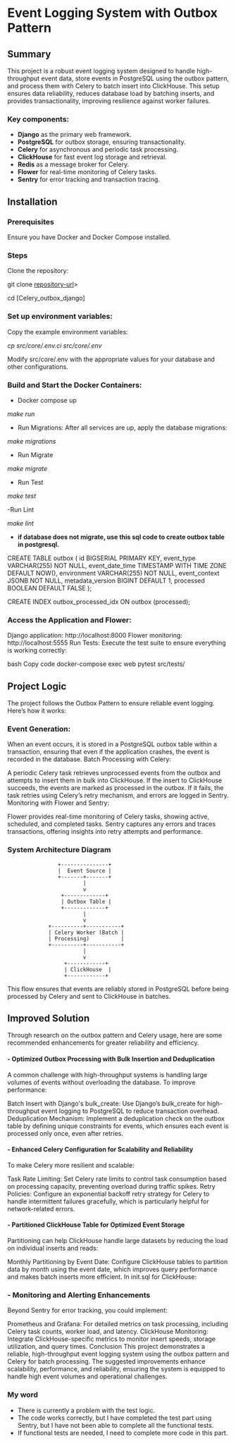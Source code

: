 # Event Logging System with Outbox Pattern 
 
 ## Summary
This project is a robust event logging system designed to handle high-throughput event data, store events in PostgreSQL using the outbox pattern, and process them with Celery to batch insert into ClickHouse. This setup ensures data reliability, reduces database load by batching inserts, and provides transactionality, improving resilience against worker failures.

### Key components:

- **Django** as the primary web framework.
- **PostgreSQL** for outbox storage, ensuring transactionality.
- **Celery** for asynchronous and periodic task processing.
- **ClickHouse** for fast event log storage and retrieval.
- **Redis** as a message broker for Celery.
- **Flower** for real-time monitoring of Celery tasks.
- **Sentry** for error tracking and transaction tracing.

## Installation
### Prerequisites
Ensure you have Docker and Docker Compose installed.

### Steps
Clone the repository:

git clone [repository-url](https://github.com/noel319/Celery_outbox_django.git)>

cd [Celery_outbox_django]

### Set up environment variables:

Copy the example environment variables:

*cp src/core/.env.ci src/core/.env*

Modify src/core/.env with the appropriate values for your database and other configurations.

### Build and Start the Docker Containers:

- Docker compose up

*make run*

- Run Migrations: After all services are up, apply the database migrations:

*make migrations*

- Run Migrate

*make migrate*

- Run Test

*make test*

-Run Lint

*make lint*

- **if database does not migrate, use this sql code to create outbox table in postgresql.**

 CREATE TABLE outbox (
    id BIGSERIAL PRIMARY KEY,
    event_type VARCHAR(255) NOT NULL,
    event_date_time TIMESTAMP WITH TIME ZONE DEFAULT NOW(),
    environment VARCHAR(255) NOT NULL,
    event_context JSONB NOT NULL,
    metadata_version BIGINT DEFAULT 1,
    processed BOOLEAN DEFAULT FALSE
);

CREATE INDEX outbox_processed_idx ON outbox (processed);


### Access the Application and Flower:

Django application: http://localhost:8000
Flower monitoring: http://localhost:5555
Run Tests: Execute the test suite to ensure everything is working correctly:

bash
Copy code
docker-compose exec web pytest src/tests/
## Project Logic
The project follows the Outbox Pattern to ensure reliable event logging. Here’s how it works:

### Event Generation:

When an event occurs, it is stored in a PostgreSQL outbox table within a transaction, ensuring that even if the application crashes, the event is recorded in the database.
Batch Processing with Celery:

A periodic Celery task retrieves unprocessed events from the outbox and attempts to insert them in bulk into ClickHouse.
If the insert to ClickHouse succeeds, the events are marked as processed in the outbox.
If it fails, the task retries using Celery’s retry mechanism, and errors are logged in Sentry.
Monitoring with Flower and Sentry:

Flower provides real-time monitoring of Celery tasks, showing active, scheduled, and completed tasks.
Sentry captures any errors and traces transactions, offering insights into retry attempts and performance.
### System Architecture Diagram


                    +---------------+
                    |  Event Source |
                    +-------+-------+
                            |
                            v
                     +-------------+
                     | Outbox Table |
                     +-------------+
                            |
                            v
                 +----------+-----------+
                 | Celery Worker (Batch |
                 | Processing)          |
                 +----------+-----------+
                            |
                            v
                      +------------+
                      | ClickHouse  |
                      +------------+


This flow ensures that events are reliably stored in PostgreSQL before being processed by Celery and sent to ClickHouse in batches.

## Improved Solution
Through research on the outbox pattern and Celery usage, here are some recommended enhancements for greater reliability and efficiency.

#### - Optimized Outbox Processing with Bulk Insertion and Deduplication
A common challenge with high-throughput systems is handling large volumes of events without overloading the database. To improve performance:

Batch Insert with Django's bulk_create: Use Django’s bulk_create for high-throughput event logging to PostgreSQL to reduce transaction overhead.
Deduplication Mechanism: Implement a deduplication check on the outbox table by defining unique constraints for events, which ensures each event is processed only once, even after retries.
#### - Enhanced Celery Configuration for Scalability and Reliability
To make Celery more resilient and scalable:

Task Rate Limiting: Set Celery rate limits to control task consumption based on processing capacity, preventing overload during traffic spikes.
Retry Policies: Configure an exponential backoff retry strategy for Celery to handle intermittent failures gracefully, which is particularly helpful for network-related errors.

#### - Partitioned ClickHouse Table for Optimized Event Storage
Partitioning can help ClickHouse handle large datasets by reducing the load on individual inserts and reads:

Monthly Partitioning by Event Date: Configure ClickHouse tables to partition data by month using the event date, which improves query performance and makes batch inserts more efficient.
In init.sql for ClickHouse:


### - Monitoring and Alerting Enhancements
Beyond Sentry for error tracking, you could implement:

Prometheus and Grafana: For detailed metrics on task processing, including Celery task counts, worker load, and latency.
ClickHouse Monitoring: Integrate ClickHouse-specific metrics to monitor insert speeds, storage utilization, and query times.
Conclusion
This project demonstrates a reliable, high-throughput event logging system using the outbox pattern and Celery for batch processing. The suggested improvements enhance scalability, performance, and reliability, ensuring the system is equipped to handle high event volumes and operational challenges.

### My word
 - There is currently a problem with the test logic.
 - The code works correctly, but I have completed the test part using Sentry, but I have not been able to complete all the functional tests. 
 - If functional tests are needed, I need to complete more code in this part.

